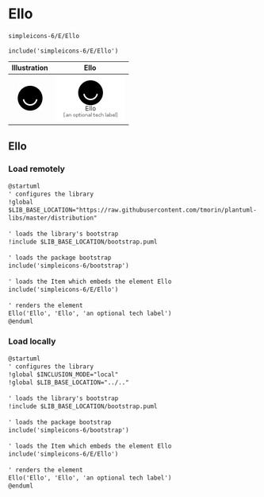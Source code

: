 # Ello


```text
simpleicons-6/E/Ello
```

```text
include('simpleicons-6/E/Ello')
```



| Illustration | Ello |
| :---: | :---: |
| ![illustration for Illustration](../../simpleicons-6/E/Ello.png) | ![illustration for Ello](../../simpleicons-6/E/Ello.Local.png) |




## Ello

### Load remotely
```plantuml
@startuml
' configures the library
!global $LIB_BASE_LOCATION="https://raw.githubusercontent.com/tmorin/plantuml-libs/master/distribution"

' loads the library's bootstrap
!include $LIB_BASE_LOCATION/bootstrap.puml

' loads the package bootstrap
include('simpleicons-6/bootstrap')

' loads the Item which embeds the element Ello
include('simpleicons-6/E/Ello')

' renders the element
Ello('Ello', 'Ello', 'an optional tech label')
@enduml
```

### Load locally
```plantuml
@startuml
' configures the library
!global $INCLUSION_MODE="local"
!global $LIB_BASE_LOCATION="../.."

' loads the library's bootstrap
!include $LIB_BASE_LOCATION/bootstrap.puml

' loads the package bootstrap
include('simpleicons-6/bootstrap')

' loads the Item which embeds the element Ello
include('simpleicons-6/E/Ello')

' renders the element
Ello('Ello', 'Ello', 'an optional tech label')
@enduml
```

